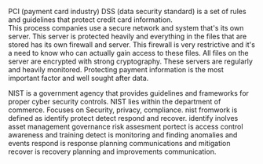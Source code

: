 PCI (payment card industry) DSS (data security standard) is a set of rules and guidelines that protect credit card information.  
This process companies use a secure network and system that's its own server. This server is protected heavily and everything in 
the files that are stored has its own firewall and server. This firewall is very restrictive and it's a need to know who can actually
gain access to these files. All files on the server are encrypted with strong cryptography. These servers are regularly and heavily monitored. 
Protecting payment information is the most important factor and well sought after data. 


NIST is a government agency that provides guidelines and frameworks for proper cyber security controls. NIST lies within the department of commerce. Focuses on Security, privacy, compliance.
nist fromwork is defined as identify protect detect respond and recover. 
identify inolves asset management governance risk assesment
portect is access control awareness and training
detect is monitoring and finding anomalies and events
respond is response planning communications and mitigation
recover is recovery planning and improvements communication.
